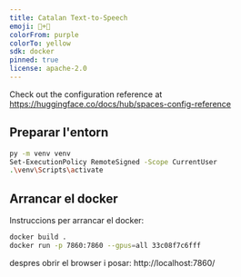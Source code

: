 ```yaml
---
title: Catalan Text-to-Speech
emoji: 🍵+🥑
colorFrom: purple
colorTo: yellow
sdk: docker
pinned: true
license: apache-2.0
---
```


Check out the configuration reference at https://huggingface.co/docs/hub/spaces-config-reference

## Preparar l'entorn

```bash
py -m venv venv
Set-ExecutionPolicy RemoteSigned -Scope CurrentUser 
.\venv\Scripts\activate 
```

## Arrancar el docker

Instruccions per arrancar el docker:
```bash
docker build .
docker run -p 7860:7860 --gpus=all 33c08f7c6fff
```
despres obrir el browser i posar: http://localhost:7860/